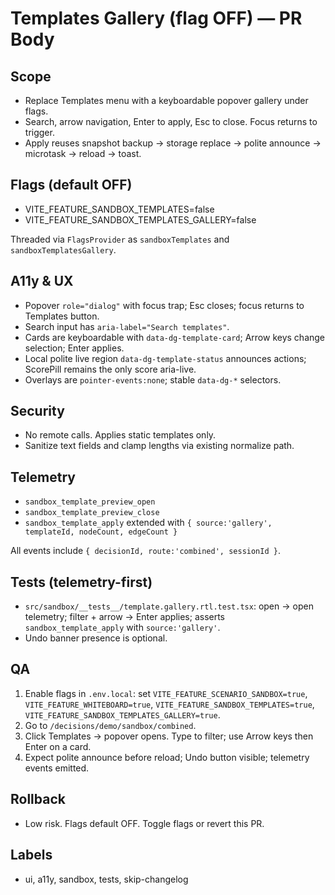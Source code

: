 # Templates Gallery (flag OFF) — PR Body

## Scope
- Replace Templates menu with a keyboardable popover gallery under flags.
- Search, arrow navigation, Enter to apply, Esc to close. Focus returns to trigger.
- Apply reuses snapshot backup → storage replace → polite announce → microtask → reload → toast.

## Flags (default OFF)
- VITE_FEATURE_SANDBOX_TEMPLATES=false
- VITE_FEATURE_SANDBOX_TEMPLATES_GALLERY=false

Threaded via `FlagsProvider` as `sandboxTemplates` and `sandboxTemplatesGallery`.

## A11y & UX
- Popover `role="dialog"` with focus trap; Esc closes; focus returns to Templates button.
- Search input has `aria-label="Search templates"`.
- Cards are keyboardable with `data-dg-template-card`; Arrow keys change selection; Enter applies.
- Local polite live region `data-dg-template-status` announces actions; ScorePill remains the only score aria-live.
- Overlays are `pointer-events:none`; stable `data-dg-*` selectors.

## Security
- No remote calls. Applies static templates only.
- Sanitize text fields and clamp lengths via existing normalize path.

## Telemetry
- `sandbox_template_preview_open`
- `sandbox_template_preview_close`
- `sandbox_template_apply` extended with `{ source:'gallery', templateId, nodeCount, edgeCount }`

All events include `{ decisionId, route:'combined', sessionId }`.

## Tests (telemetry-first)
- `src/sandbox/__tests__/template.gallery.rtl.test.tsx`: open → open telemetry; filter + arrow → Enter applies; asserts `sandbox_template_apply` with `source:'gallery'`.
- Undo banner presence is optional.

## QA
1) Enable flags in `.env.local`: set `VITE_FEATURE_SCENARIO_SANDBOX=true`, `VITE_FEATURE_WHITEBOARD=true`, `VITE_FEATURE_SANDBOX_TEMPLATES=true`, `VITE_FEATURE_SANDBOX_TEMPLATES_GALLERY=true`.
2) Go to `/decisions/demo/sandbox/combined`.
3) Click Templates → popover opens. Type to filter; use Arrow keys then Enter on a card.
4) Expect polite announce before reload; Undo button visible; telemetry events emitted.

## Rollback
- Low risk. Flags default OFF. Toggle flags or revert this PR.

## Labels
- ui, a11y, sandbox, tests, skip-changelog
